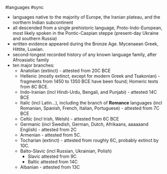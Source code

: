 #languages #sync 

- languages native to the majority of Europe, the Iranian plateau, and the northern Indian subcontinent
- all descended from a single prehistoric language, Proto-Indo-European, most likely spoken in the Pontic-Caspian steppe (present-day Ukraine and southern Russia)
- written evidence appeared during the Bronze Age. Mycenaean Greek, Hittite, Luwian.
- second-longest recorded history of any known language family, after Afroasiatic family
- ten major branches:
    - Anatolian (extinct) - attested from 20C BCE
    - Hellenic (mostly extinct, except for modern Greek and Tsakonian) - fragments from 1450 to 1350 BCE have been found; Homeric texts from 8C BCE.
    - Indo-Iranian (incl Hindi-Urdu, Bengali, and Punjabi) - attested 14C BCE
    - Italic (incl Latin...), including the branch of **Romance** languages (incl Romanian, Spanish, French, Italian, Portuguese) - attested from 7C BCE
    - Celtic (incl Irish, Welsh) - attested from 6C BCE
    - Germanic (incl Swedish, German, Dutch, Afrikaans, aaaaaand English) - attested from 2C
    - Armenian - attested from 5C.
    - Tocharian (extinct) - attested from roughly 6C, probably extinct by 10C.
    - Balto-Slavic (incl Russian, Ukrainian, Polish)
        - Slavic attested from 9C
        - Baltic attested from 14C
    - Albanian - attested from 13C